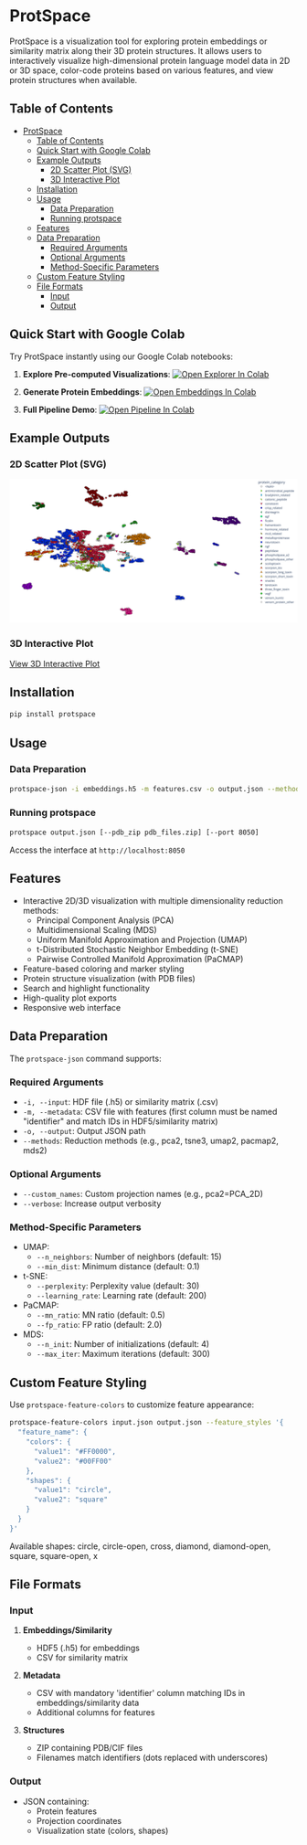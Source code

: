 # ProtSpace

ProtSpace is a visualization tool for exploring protein embeddings or similarity matrix along their 3D protein structures. It allows users to interactively visualize high-dimensional protein language model data in 2D or 3D space, color-code proteins based on various features, and view protein structures when available.

## Table of Contents

- [ProtSpace](#protspace)
  - [Table of Contents](#table-of-contents)
  - [Quick Start with Google Colab](#quick-start-with-google-colab)
  - [Example Outputs](#example-outputs)
    - [2D Scatter Plot (SVG)](#2d-scatter-plot-svg)
    - [3D Interactive Plot](#3d-interactive-plot)
  - [Installation](#installation)
  - [Usage](#usage)
    - [Data Preparation](#data-preparation)
    - [Running protspace](#running-protspace)
  - [Features](#features)
  - [Data Preparation](#data-preparation-1)
    - [Required Arguments](#required-arguments)
    - [Optional Arguments](#optional-arguments)
    - [Method-Specific Parameters](#method-specific-parameters)
  - [Custom Feature Styling](#custom-feature-styling)
  - [File Formats](#file-formats)
    - [Input](#input)
    - [Output](#output)

## Quick Start with Google Colab

Try ProtSpace instantly using our Google Colab notebooks:

1. **Explore Pre-computed Visualizations**:
[![Open Explorer In Colab](https://colab.research.google.com/assets/colab-badge.svg)](https://colab.research.google.com/github/tsenoner/protspace/blob/main/examples/notebook/Explore_ProtSpace.ipynb)

2. **Generate Protein Embeddings**:
[![Open Embeddings In Colab](https://colab.research.google.com/assets/colab-badge.svg)](https://colab.research.google.com/github/tsenoner/protspace/blob/main/examples/notebook/ClickThrough_GenerateEmbeddings.ipynb)

3. **Full Pipeline Demo**:
[![Open Pipeline In Colab](https://colab.research.google.com/assets/colab-badge.svg)](https://colab.research.google.com/github/tsenoner/protspace/blob/main/examples/notebook/Run_ProtSpace.ipynb)

## Example Outputs

### 2D Scatter Plot (SVG)

![2D Scatter Plot Example](examples/out/toxins/protein_category_umap.svg)

### 3D Interactive Plot

[View 3D Interactive Plot](https://tsenoner.github.io/protspace/examples/out/3FTx/UMAP3_major_group.html)

## Installation

```bash
pip install protspace
```

## Usage

### Data Preparation

```bash
protspace-json -i embeddings.h5 -m features.csv -o output.json --methods pca3 umap2 tsne2
```

### Running protspace

```bash
protspace output.json [--pdb_zip pdb_files.zip] [--port 8050]
```

Access the interface at `http://localhost:8050`

## Features

- Interactive 2D/3D visualization with multiple dimensionality reduction methods:
  - Principal Component Analysis (PCA)
  - Multidimensional Scaling (MDS)
  - Uniform Manifold Approximation and Projection (UMAP)
  - t-Distributed Stochastic Neighbor Embedding (t-SNE)
  - Pairwise Controlled Manifold Approximation (PaCMAP)
- Feature-based coloring and marker styling
- Protein structure visualization (with PDB files)
- Search and highlight functionality
- High-quality plot exports
- Responsive web interface

## Data Preparation

The `protspace-json` command supports:

### Required Arguments

- `-i, --input`: HDF file (.h5) or similarity matrix (.csv)
- `-m, --metadata`: CSV file with features (first column must be named "identifier" and match IDs in HDF5/similarity matrix)
- `-o, --output`: Output JSON path
- `--methods`: Reduction methods (e.g., pca2, tsne3, umap2, pacmap2, mds2)

### Optional Arguments

- `--custom_names`: Custom projection names (e.g., pca2=PCA_2D)
- `--verbose`: Increase output verbosity

### Method-Specific Parameters

- UMAP:
  - `--n_neighbors`: Number of neighbors (default: 15)
  - `--min_dist`: Minimum distance (default: 0.1)
- t-SNE:
  - `--perplexity`: Perplexity value (default: 30)
  - `--learning_rate`: Learning rate (default: 200)
- PaCMAP:
  - `--mn_ratio`: MN ratio (default: 0.5)
  - `--fp_ratio`: FP ratio (default: 2.0)
- MDS:
  - `--n_init`: Number of initializations (default: 4)
  - `--max_iter`: Maximum iterations (default: 300)

## Custom Feature Styling

Use `protspace-feature-colors` to customize feature appearance:

```bash
protspace-feature-colors input.json output.json --feature_styles '{
  "feature_name": {
    "colors": {
      "value1": "#FF0000",
      "value2": "#00FF00"
    },
    "shapes": {
      "value1": "circle",
      "value2": "square"
    }
  }
}'
```

Available shapes: circle, circle-open, cross, diamond, diamond-open, square, square-open, x

## File Formats

### Input

1. **Embeddings/Similarity**
   - HDF5 (.h5) for embeddings
   - CSV for similarity matrix

2. **Metadata**
   - CSV with mandatory 'identifier' column matching IDs in embeddings/similarity data
   - Additional columns for features

3. **Structures**
   - ZIP containing PDB/CIF files
   - Filenames match identifiers (dots replaced with underscores)

### Output

- JSON containing:
  - Protein features
  - Projection coordinates
  - Visualization state (colors, shapes)
